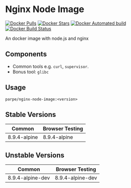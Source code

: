 # Nginx Node Image

[![Docker Pulls](https://img.shields.io/docker/pulls/parpe/nginx-node-image.svg?style=flat-square)](https://hub.docker.com/r/parpe/nginx-node-image/)
[![Docker Stars](https://img.shields.io/docker/stars/parpe/nginx-node-image.svg?style=flat-square)](https://hub.docker.com/r/parpe/nginx-node-image/)
[![Docker Automated build](https://img.shields.io/docker/automated/parpe/nginx-node-image.svg?style=flat-square)](https://hub.docker.com/r/parpe/nginx-node-image/)
[![Docker Build Status](https://img.shields.io/docker/build/parpe/nginx-node-image.svg?style=flat-square)](https://hub.docker.com/r/parpe/nginx-node-image/)

An docker image with node.js and nginx

## Components
- Common tools e.g. `curl`, `supervisor`.
- Bonus tool: `glibc`



## Usage
`parpe/nginx-node-image:<version>`

## Stable Versions

| Common  | Browser Testing |
| ------------- | ------------- |
| 8.9.4-alpine  | 8.9.4-alpine  |

## Unstable Versions

| Common  | Browser Testing |
| ------------- | ------------- |
| 8.9.4-alpine-dev  | 8.9.4-alpine-dev  |